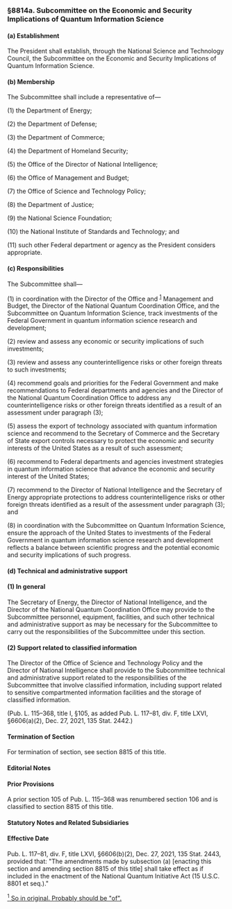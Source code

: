 ### §8814a. Subcommittee on the Economic and Security Implications of Quantum Information Science ###

#### (a) Establishment ####

The President shall establish, through the National Science and Technology Council, the Subcommittee on the Economic and Security Implications of Quantum Information Science.

#### (b) Membership ####

The Subcommittee shall include a representative of—

(1) the Department of Energy;

(2) the Department of Defense;

(3) the Department of Commerce;

(4) the Department of Homeland Security;

(5) the Office of the Director of National Intelligence;

(6) the Office of Management and Budget;

(7) the Office of Science and Technology Policy;

(8) the Department of Justice;

(9) the National Science Foundation;

(10) the National Institute of Standards and Technology; and

(11) such other Federal department or agency as the President considers appropriate.

#### (c) Responsibilities ####

The Subcommittee shall—

(1) in coordination with the Director of the Office and <sup><a href="#8814a_1_target" name="8814a_1">1</a></sup> Management and Budget, the Director of the National Quantum Coordination Office, and the Subcommittee on Quantum Information Science, track investments of the Federal Government in quantum information science research and development;

(2) review and assess any economic or security implications of such investments;

(3) review and assess any counterintelligence risks or other foreign threats to such investments;

(4) recommend goals and priorities for the Federal Government and make recommendations to Federal departments and agencies and the Director of the National Quantum Coordination Office to address any counterintelligence risks or other foreign threats identified as a result of an assessment under paragraph (3);

(5) assess the export of technology associated with quantum information science and recommend to the Secretary of Commerce and the Secretary of State export controls necessary to protect the economic and security interests of the United States as a result of such assessment;

(6) recommend to Federal departments and agencies investment strategies in quantum information science that advance the economic and security interest of the United States;

(7) recommend to the Director of National Intelligence and the Secretary of Energy appropriate protections to address counterintelligence risks or other foreign threats identified as a result of the assessment under paragraph (3); and

(8) in coordination with the Subcommittee on Quantum Information Science, ensure the approach of the United States to investments of the Federal Government in quantum information science research and development reflects a balance between scientific progress and the potential economic and security implications of such progress.

#### (d) Technical and administrative support ####

#### (1) In general ####

The Secretary of Energy, the Director of National Intelligence, and the Director of the National Quantum Coordination Office may provide to the Subcommittee personnel, equipment, facilities, and such other technical and administrative support as may be necessary for the Subcommittee to carry out the responsibilities of the Subcommittee under this section.

#### (2) Support related to classified information ####

The Director of the Office of Science and Technology Policy and the Director of National Intelligence shall provide to the Subcommittee technical and administrative support related to the responsibilities of the Subcommittee that involve classified information, including support related to sensitive compartmented information facilities and the storage of classified information.

(Pub. L. 115–368, title I, §105, as added Pub. L. 117–81, div. F, title LXVI, §6606(a)(2), Dec. 27, 2021, 135 Stat. 2442.)

#### Termination of Section ####

For termination of section, see section 8815 of this title.

#### **Editorial Notes** ####

#### Prior Provisions ####

A prior section 105 of Pub. L. 115–368 was renumbered section 106 and is classified to section 8815 of this title.

#### **Statutory Notes and Related Subsidiaries** ####

#### Effective Date ####

Pub. L. 117–81, div. F, title LXVI, §6606(b)(2), Dec. 27, 2021, 135 Stat. 2443, provided that: "The amendments made by subsection (a) [enacting this section and amending section 8815 of this title] shall take effect as if included in the enactment of the National Quantum Initiative Act (15 U.S.C. 8801 et seq.)."

[<sup>1</sup> So in original. Probably should be "of".](#8814a_1)